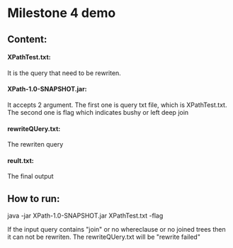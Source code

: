 # Milestone 4 demo 
## Content:
#### XPathTest.txt: 
It is the query that need to be rewriten. 

#### XPath-1.0-SNAPSHOT.jar: 
It accepts 2 argument. The first one is query txt file, which is XPathTest.txt. 
The second one is flag which indicates bushy or left deep join

#### rewriteQUery.txt: 
The rewriten query

#### reult.txt: 
The final output 

## How to run:
java -jar  XPath-1.0-SNAPSHOT.jar  XPathTest.txt  -flag

If the input query contains "join" or no whereclause or no joined trees then it can not be rewriten. The rewriteQUery.txt will be "rewrite failed" 
